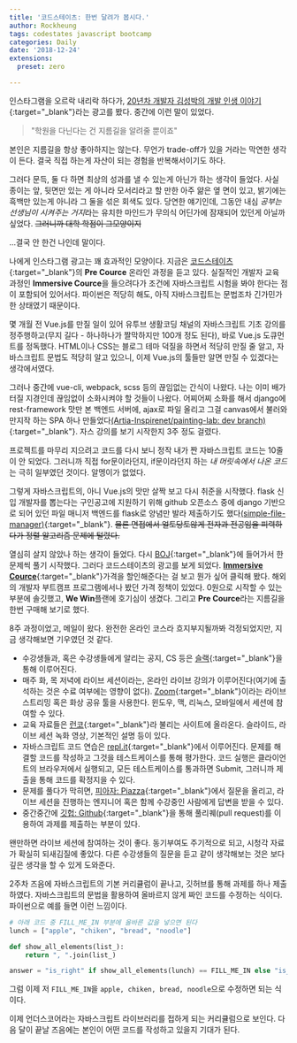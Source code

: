 ```yaml
---
title: '코드스테이츠: 한번 달려가 봅시다.'
author: Rockheung
tags: codestates javascript bootcamp
categories: Daily
date: '2018-12-24'
extensions:
  preset: zero

---
```

인스타그램을 오르락 내리락 하다가, [20년차 개발자 김성박의 개발 인생 이야기](https://youtu.be/a89IPreyc2s?t=555){:target="_blank"}라는 광고를 봤다. 중간에 이런 말이 있었다.

> "학원을 다닌다는 건 지름길을 알려줄 뿐이죠"

본인은 지름길을 항상 좋아하지는 않는다. 무언가 trade-off가 있을 거라는 막연한 생각이 든다. 결국 직접 하는게 자산이 되는 경험을 반복해서이기도 하다. 

그러다 문득, 둘 다 하면 최상의 성과를 낼 수 있는게 아닌가 하는 생각이 들었다. 사실 종이는 앞, 뒷면만 있는 게 아니라 모서리라고 할 만한 아주 얆은 옆 면이 있고, 밝기에는 흑백만 있는게 아니라 그 둘을 섞은 회색도 있다. 당연한 얘기인데, 그동안 내심 *공부는 선생님이 시켜주는 거지*라는 유치한 마인드가 무의식 어딘가에 잠재되어 있던게 아닐까 싶었다. ~~그러니까 대학 학점이 그모양이지~~

...결국 안 한건 나인데 말이다.

나에게 인스타그램 광고는 꽤 효과적인 모양이다. 지금은 [코드스테이츠](https://www.codestates.com/){:target="_blank"}의 **Pre Cource** 온라인 과정을 듣고 있다. 실질적인 개발자 교육 과정인 **Immersive Cource**을 들으려다가 조건에 자바스크립트 시험을 봐야 한다는 점이 포함되어 있어서다. 파이썬은 적당히 해도, 아직 자바스크립트는 문법조차 긴가민가한 상태였기 때문이다. 

몇 개월 전 Vue.js를 만질 일이 있어 유투브 생활코딩 채널의 자바스크립트 기초 강의를 정주행하고(무지 길다 - 하나하나가 짤막하지만 100개 정도 된다), 바로 Vue.js 도큐먼트를 정독했다. HTML이나 CSS는 블로그 테마 덕질을 하면서 적당히 만질 줄 알고, 자바스크립트 문법도 적당히 알고 있으니, 이제 Vue.js의 툴들만 알면 만질 수 있겠다는 생각에서였다.

그러나 중간에 vue-cli, webpack, scss 등의 끊임없는 간식이 나왔다. 나는 이미 배가 터질 지경인데 끊임없이 소화시켜야 할 것들이 나왔다. 어찌어찌 소화를 해서 django에 rest-framework 맛만 본 백엔드 서버에, ajax로 파일 올리고 그걸 canvas에서 불러와 만지작 하는 SPA 하나 만들었다[(Artia-Inspirenet/painting-lab: dev branch)](https://github.com/Artia-Inspirenet/painting-lab/commits/dev){:target="_blank"}. 자스 강의를 보기 시작한지 3주 정도 걸렸다.

프로젝트를 마무리 지으려고 코드를 다시 보니 정작 내가 짠 자바스크립트 코드는 10줄이 안 되었다. 그러니까 직접 for문이라던지, if문이라던지 하는 *내 머릿속에서 나온 코드*는 극히 일부였던 것이다. 알멩이가 없었다.

그렇게 자바스크립트의, 아니 Vue.js의 맛만 살짝 보고 다시 취준을 시작했다. flask 신입 개발자를 뽑는다는 구인공고에 지원하기 위해 github 오픈소스 중에 django 기반으로 되어 있던 파일 매니저 백엔드를 flask로 양념만 발라 제출하기도 했다[(simple-file-manager)](https://github.com/Rockheung/simple-file-manager){:target="_blank"}. ~~물론 면접에서 얼토당토않게 전자과 전공임을 피력하다가 정렬 알고리즘 문제에 털렸다.~~

열심히 살지 않았나 하는 생각이 들었다. 다시 [BOJ](https://www.acmicpc.net/){:target="_blank"}에 들어가서 한문제씩 풀기 시작했다. 그러다 코드스테이츠의 광고를 보게 되었다. [**Immersive Cource**](https://www.codestates.com/#/courses/immersive){:target="_blank"}가격을 할인해준다는 걸 보고 뭔가 싶어 클릭해 봤다. 해외의 개발자 부트캠프 프로그램에서나 봤던 가격 정책이 있었다. 0원으로 시작할 수 있는 부분에 솔깃했고, **We Win**플랜에 호기심이 생겼다. 그리고 **Pre Cource**라는 지름길을 한번 구매해 보기로 했다.

8주 과정이었고, 메일이 왔다. 완전한 온라인 코스라 흐지부지될까봐 걱정되었지만, 지금 생각해보면 기우였던 것 같다.

- 수강생들과, 혹은 수강생들에게 알리는 공지, CS 등은 [슬랙](https://slack.com/){:target="_blank"}을 통해 이루어진다.
- 매주 화, 목 저녁에 라이브 세션이라는, 온라인 라이브 강의가 이루어진다(여기에 출석하는 것은 수료 여부에는 영향이 없다). [Zoom](https://zoom.us/){:target="_blank"}이라는 라이브 스트리밍 혹은 화상 공유 툴을 사용한다. 윈도우, 맥, 리눅스, 모바일에서 세션에 참여할 수 있다.
- 교육 자료들은 [런코](https://learn.codestates.com/){:target="_blank"}라 불리는 사이트에 올라온다. 슬라이드, 라이브 세션 녹화 영상, 기본적인 설명 등이 있다.
- 자바스크립트 코드 연습은 [repl.it](https://repl.it){:target="_blank"}에서 이루어진다. 문제를 해결할 코드를 작성하고 그것을 테스트케이스를 통해 평가한다. 코드 실행은 클라이언트의 브라우저에서 실행되고, 모든 테스트케이스를 통과하면 Submit, 그러니까 제출을 통해 코드를 확정지을 수 있다.
- 문제를 풀다가 막히면, [피아자: Piazza](https://piazza.com){:target="_blank"}에서 질문을 올리고, 라이브 세션을 진행하는 엔지니어 혹은 함께 수강중인 사람에게 답변을 받을 수 있다.
- 중간중간에 [깃헙: Github](https://github.com/){:target="_blank"}을 통해 풀리퀘(pull request)를 이용하여 과제를 제출하는 부분이 있다.

왠만하면 라이브 세션에 참여하는 것이 좋다. 동기부여도 주기적으로 되고, 시청각 자료가 확실히 되새김질에 좋았다. 다른 수강생들의 질문을 듣고 같이 생각해보는 것은 보다 깊은 생각을 할 수 있게 도와준다.

2주차 즈음에 자바스크립트의 기본 커리큘럼이 끝나고, 깃허브를 통해 과제를 하나 제출하였다. 자바스크립트의 문법을 활용하여 올바르지 않게 짜인 코드를 수정하는 식이다. 파이썬으로 예를 들면 이런 느낌이다.

``` python
# 아래 코드 중 FILL_ME_IN 부분에 올바른 값을 넣으면 된다
lunch = ["apple", "chiken", "bread", "noodle"]

def show_all_elements(list_):
    return ", ".join(list_)

answer = "is_right" if show_all_elements(lunch) == FILL_ME_IN else "is_wrong"
```
    
그럼 이제 저 `FILL_ME_IN`을   `apple, chiken, bread, noodle`으로 수정하면 되는 식이다.

이제 언더스코어라는 자바스크립트 라이브러리를 접하게 되는 커리큘럼으로 보인다. 다음 달이 끝날 즈음에는 본인이 어떤 코드를 작성하고 있을지 기대가 된다.



